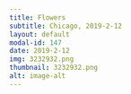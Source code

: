 ```yaml
---
title: Flowers
subtitle: Chicago, 2019-2-12
layout: default
modal-id: 147
date: 2019-2-12
img: 3232932.png
thumbnail: 3232932.png
alt: image-alt
---
```

